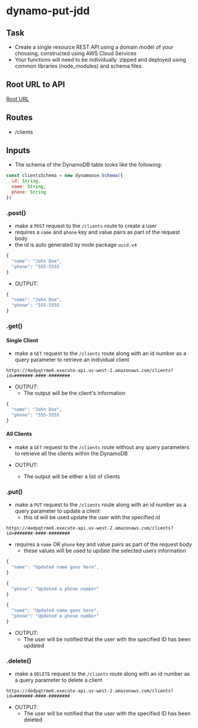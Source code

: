 # dynamo-put-jdd

## Task

- Create a single resource REST API using a domain model of your choosing, constructed using AWS Cloud Services
- Your functions will need to be individually .zipped and deployed using common libraries (node_modules) and schema files.

## Root URL to API

[Root URL](https://4edpqtrme6.execute-api.us-west-2.amazonaws.com)

## Routes

- /clients

## Inputs

- The schema of the DynamoDB table looks like the following:

```javascript
const clientsSchema = new dynamoose.Schema({
  id: String,
  name: String,
  phone: String
})

```

### .post()

- make a `POST` request to the `/clients` route to create a user
- requires a `name` and `phone` key and value pairs as part of the request body
- the id is auto generated by node package `uuid.v4`

```javascript
{
  "name": "John Doe",
  "phone": "555-5555
}
```

- OUTPUT:

```javascript
{
  "name": "John Doe",
  "phone": "555-5555
}
```

### .get()

#### Single Client

- make a `GET` request to the `/clients` route along with an id number as a query parameter to retrieve an individual client

`https://4edpqtrme6.execute-api.us-west-2.amazonaws.com/clients?id=#######-####-########`

- OUTPUT:
  - The output will be the client's information

```javascript
{
  "name": "John Doe",
  "phone": "555-5555
}
```

#### All Clients

- make a `GET` request to the `/clients` route without any query parameters to retrieve all the clients within the DynamoDB

- OUTPUT:
  - The output will be either a list of clients

### .put()

- make a `PUT` request to the `/clients` route along with an id number as a query parameter to update a client
  - this id will be used update the user with the specified id

`https://4edpqtrme6.execute-api.us-west-2.amazonaws.com/clients?id=#######-####-########`

- requires a `name` OR `phone` key and value pairs as part of the request body
  - these values will be used to update the selected users information

```javascript
{
  "name": "Updated name goes here",
}

{
  "phone": "Updated a phone number"
}

{
  "name": "Updated name goes here",
  "phone": "Updated a phone number"
}
```

- OUTPUT:
  - The user will be notified that the user with the specified ID has been updated

### .delete()

- make a `DELETE` request to the `/clients` route along with an id number as a query parameter to delete a client

`https://4edpqtrme6.execute-api.us-west-2.amazonaws.com/clients?id=#######-####-########`

- OUTPUT:
  - The user will be notified that the user with the specified ID has been deleted
